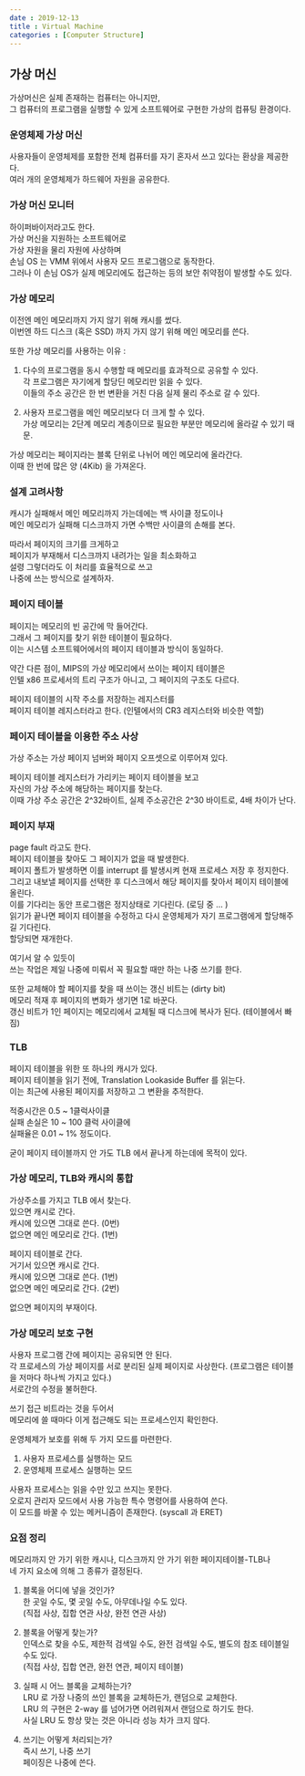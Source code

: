 ```yaml
---
date : 2019-12-13
title : Virtual Machine
categories : [Computer Structure]
---
```


## 가상 머신

가상머신은 실제 존재하는 컴퓨터는 아니지만,  
그 컴퓨터의 프로그램을 실행할 수 있게 소프트웨어로 구현한 가상의 컴퓨팅 환경이다.  

### 운영체제 가상 머신 

사용자들이 운영체제를 포함한 전체 컴퓨터를 자기 혼자서 쓰고 있다는 환상을 제공한다.  
여러 개의 운영체제가 하드웨어 자원을 공유한다.  

### 가상 머신 모니터  

하이퍼바이저라고도 한다.  
가상 머신을 지원하는 소프트웨어로  
가상 자원을 물리 자원에 사상하며  
손님 OS 는 VMM 위에서 사용자 모드 프로그램으로 동작한다.  
그러나 이 손님 OS가 실제 메모리에도 접근하는 등의 보안 취약점이 발생할 수도 있다.  

### 가상 메모리 

이전엔 메인 메모리까지 가지 않기 위해 캐시를 썼다.  
이번엔 하드 디스크 (혹은 SSD) 까지 가지 않기 위해 메인 메모리를 쓴다.  

또한 가상 메모리를 사용하는 이유 :  
1. 다수의 프로그램을 동시 수행할 때 메모리를 효과적으로 공유할 수 있다.  
각 프로그램은 자기에게 할당딘 메모리만 읽을 수 있다.  
이들의 주소 공간은 한 번 변환을 거친 다음 실제 물리 주소로 갈 수 있다.  

2. 사용자 프로그램을 메인 메모리보다 더 크게 할 수 있다.  
가상 메모리는 2단계 메모리 계층이므로 필요한 부분만 메모리에 올라갈 수 있기 때문.  

가상 메모리는 페이지라는 블록 단위로 나뉘어 메인 메모리에 올라간다.  
이때 한 번에 많은 양 (4Kib) 을 가져온다.  

### 설계 고려사항

캐시가 실패해서 메인 메모리까지 가는데에는 백 사이클 정도이나  
메인 메모리가 실패해 디스크까지 가면 수백만 사이클의 손해를 본다.  

따라서 페이지의 크기를 크게하고  
페이지가 부재해서 디스크까지 내려가는 일을 최소화하고  
설령 그렇더라도 이 처리를 효율적으로 쓰고  
나중에 쓰는 방식으로 설계하자.  


### 페이지 테이블 

페이지는 메모리의 빈 공간에 막 들어간다.  
그래서 그 페이지를 찾기 위한 테이블이 필요하다.  
이는 시스템 소프트웨어에서의 페이지 테이블과 방식이 동일하다.  

약간 다른 점이, MIPS의 가상 메모리에서 쓰이는 페이지 테이블은  
인텔 x86 프로세서의 트리 구조가 아니고, 그 페이지의 구조도 다르다.  

페이지 테이블의 시작 주소를 저장하는 레지스터를  
페이지 테이블 레지스터라고 한다. (인텔에서의 CR3 레지스터와 비슷한 역할)  

### 페이지 테이블을 이용한 주소 사상

가상 주소는 가상 페이지 넘버와 페이지 오프셋으로 이루어져 있다.  

페이지 테이블 레지스터가 가리키는 페이지 테이블을 보고  
자신의 가상 주소에 해당하는 페이지를 찾는다.  
이때 가상 주소 공간은 2^32바이트, 실제 주소공간은 2^30 바이트로, 4배 차이가 난다.  

### 페이지 부재

page fault 라고도 한다.  
페이지 테이블을 찾아도 그 페이지가 없을 때 발생한다.  
페이지 폴트가 발생하면 이를 interrupt 를 발생시켜 현재 프로세스 저장 후 정지한다.  
그리고 내보낼 페이지를 선택한 후
디스크에서 해당 페이지를 찾아서 페이지 테이블에 올린다.  
이를 기다리는 동안 프로그램은 정지상태로 기다린다. (로딩 중 ... )  
읽기가 끝나면 페이지 테이블을 수정하고 다시 운영체제가 자기 프로그램에게 할당해주길 기다린다.  
할당되면 재개한다.  

여기서 알 수 있듯이  
쓰는 작업은 제일 나중에 미뤄서 꼭 필요할 때만 하는 나중 쓰기를 한다.  

또한 교체해야 할 페이지를 찾을 때 쓰이는 갱신 비트는 (dirty bit)  
메모리 적재 후 페이지의 변화가 생기면 1로 바꾼다.  
갱신 비트가 1인 페이지는 메모리에서 교체될 때 디스크에 복사가 된다. (테이블에서 빠짐)  


### TLB

페이지 테이블을 위한 또 하나의 캐시가 있다.  
페이지 테이블을 읽기 전에, Translation Lookaside Buffer 를 읽는다.  
이는 최근에 사용된 페이지를 저장하고 그 변환을 추적한다.  

적중시간은 0.5 ~ 1클럭사이클  
실패 손실은 10 ~ 100 클럭 사이클에  
실패율은 0.01 ~ 1% 정도이다.  

굳이 페이지 테이블까지 안 가도 TLB 에서 끝나게 하는데에 목적이 있다.  


### 가상 메모리, TLB와 캐시의 통합  

가상주소를 가지고 TLB 에서 찾는다.  
있으면 캐시로 간다.  
  캐시에 있으면 그대로 쓴다. (0번)  
  없으면 메인 메모리로 간다. (1번)  


페이지 테이블로 간다.  
  거기서 있으면 캐시로 간다.  
    캐시에 있으면 그대로 쓴다. (1번)  
    없으면 메인 메모리로 간다. (2번)   


  없으면 페이지의 부재이다.  
  
  
### 가상 메모리 보호 구현

사용자 프로그램 간에 페이지는 공유되면 안 된다.  
각 프로세스의 가상 페이지를 서로 분리된 실제 페이지로 사상한다. (프로그램은 테이블을 저마다 하나씩 가지고 있다.)  
서로간의 수정을 불허한다.  

쓰기 접근 비트라는 것을 두어서  
메모리에 쓸 때마다 이게 접근해도 되는 프로세스인지 확인한다.  

운영체제가 보호를 위해 두 가지 모드를 마련한다.  

1. 사용자 프로세스를 실행하는 모드  
2. 운영체제 프로세스 실행하는 모드  

사용자 프로세스는 읽을 수만 있고 쓰지는 못한다.  
오로지 관리자 모드에서 사용 가능한 특수 명령어를 사용하여 쓴다.  
이 모드를 바꿀 수 있는 메커니즘이 존재한다. (syscall 과 ERET)  


### 요점 정리

메모리까지 안 가기 위한 캐시나, 디스크까지 안 가기 위한 페이지테이블-TLB나  
네 가지 요소에 의해 그 종류가 결정된다.  

1. 블록을 어디에 넣을 것인가?  
한 곳일 수도, 몇 곳일 수도, 아무데나일 수도 있다.  
(직접 사상, 집합 연관 사상, 완전 연관 사상)  

2. 블록을 어떻게 찾는가?  
인덱스로 찾을 수도, 제한적 검색일 수도, 완전 검색일 수도, 별도의 참조 테이블일 수도 있다.  
(직접 사상, 집합 연관, 완전 연관, 페이지 테이블)  

3. 실패 시 어느 블록을 교체하는가?  
LRU 로 가장 나중의 쓰인 블록을 교체하든가, 랜덤으로 교체한다.  
LRU 의 구현은 2-way 를 넘어가면 어려워져서 랜덤으로 하기도 한다.  
사실 LRU 도 항상 맞는 것은 아니라 성능 차가 크지 않다.  

4. 쓰기는 어떻게 처리되는가?  
즉시 쓰기, 나중 쓰기  
페이징은 나중에 쓴다.  

